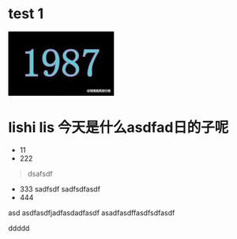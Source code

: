 # test 1


![are o 1987](../img/1987.jpg 'asdf')


#  lishi lis 今天是什么asdfad日的子呢

- 11
- 222
>dsafsdf
- 333
         sadfsdf
        sadfsdfasdf
- 444


asd asdfasdfjadfasdadfasdf asadfasdffasdfsdfasdf

ddddd